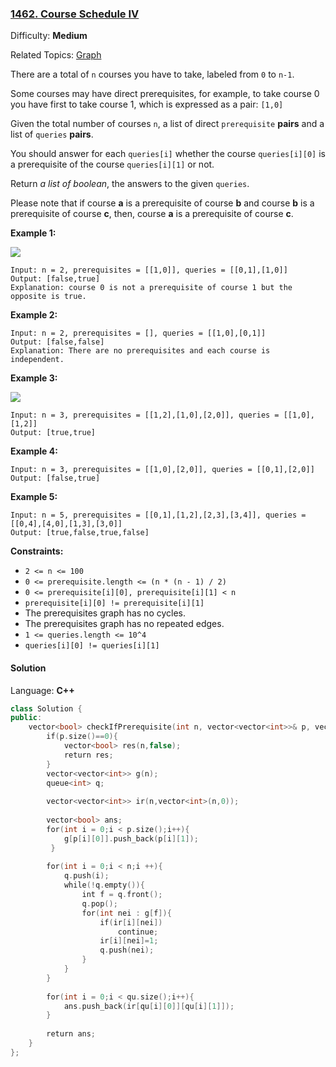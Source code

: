 ### [1462\. Course Schedule IV](https://leetcode.com/problems/course-schedule-iv/)

Difficulty: **Medium**

Related Topics: [Graph](https://leetcode.com/tag/graph/)

There are a total of `n` courses you have to take, labeled from `0` to `n-1`.

Some courses may have direct prerequisites, for example, to take course 0 you have first to take course 1, which is expressed as a pair: `[1,0]`

Given the total number of courses `n`, a list of direct `prerequisite` **pairs** and a list of `queries` **pairs**.

You should answer for each `queries[i]` whether the course `queries[i][0]` is a prerequisite of the course `queries[i][1]` or not.

Return _a list of boolean_, the answers to the given `queries`.

Please note that if course **a** is a prerequisite of course **b** and course **b** is a prerequisite of course **c**, then, course **a** is a prerequisite of course **c**.

**Example 1:**

![](https://assets.leetcode.com/uploads/2020/04/17/graph.png)

```
Input: n = 2, prerequisites = [[1,0]], queries = [[0,1],[1,0]]
Output: [false,true]
Explanation: course 0 is not a prerequisite of course 1 but the opposite is true.
```

**Example 2:**

```
Input: n = 2, prerequisites = [], queries = [[1,0],[0,1]]
Output: [false,false]
Explanation: There are no prerequisites and each course is independent.
```

**Example 3:**

![](https://assets.leetcode.com/uploads/2020/04/17/graph-1.png)

```
Input: n = 3, prerequisites = [[1,2],[1,0],[2,0]], queries = [[1,0],[1,2]]
Output: [true,true]
```

**Example 4:**

```
Input: n = 3, prerequisites = [[1,0],[2,0]], queries = [[0,1],[2,0]]
Output: [false,true]
```

**Example 5:**

```
Input: n = 5, prerequisites = [[0,1],[1,2],[2,3],[3,4]], queries = [[0,4],[4,0],[1,3],[3,0]]
Output: [true,false,true,false]
```

**Constraints:**

- `2 <= n <= 100`
- `0 <= prerequisite.length <= (n * (n - 1) / 2)`
- `0 <= prerequisite[i][0], prerequisite[i][1] < n`
- `prerequisite[i][0] != prerequisite[i][1]`
- The prerequisites graph has no cycles.
- The prerequisites graph has no repeated edges.
- `1 <= queries.length <= 10^4`
- `queries[i][0] != queries[i][1]`

#### Solution

Language: **C++**

```c++
class Solution {
public:
    vector<bool> checkIfPrerequisite(int n, vector<vector<int>>& p, vector<vector<int>>& qu) {
        if(p.size()==0){
            vector<bool> res(n,false);
            return res;
        }
        vector<vector<int>> g(n);
        queue<int> q;
        
        vector<vector<int>> ir(n,vector<int>(n,0));
​
        vector<bool> ans;
        for(int i = 0;i < p.size();i++){
            g[p[i][0]].push_back(p[i][1]);
         }
        
        for(int i = 0;i < n;i ++){
            q.push(i);
            while(!q.empty()){
                int f = q.front();
                q.pop();
                for(int nei : g[f]){
                    if(ir[i][nei])
                        continue;
                    ir[i][nei]=1;
                    q.push(nei);
                }
            }
        }
        
        for(int i = 0;i < qu.size();i++){
            ans.push_back(ir[qu[i][0]][qu[i][1]]);
        }
        
        return ans;
    }
};
```
